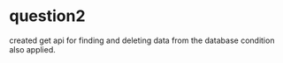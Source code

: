 # question2
created get api for finding and deleting data from the database condition also applied.
